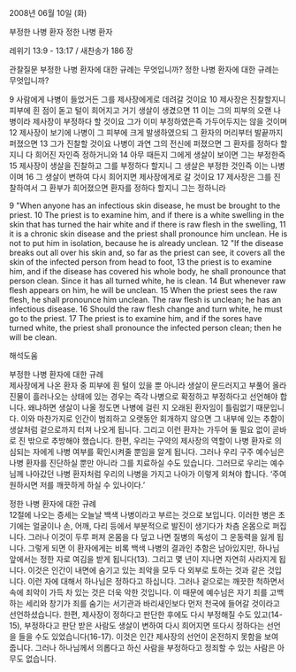 2008년 06월 10일 (화)

부정한 나병 환자 정한 나병 환자



레위기 13:9 - 13:17 / 새찬송가 186 장


관찰질문
부정한 나병 환자에 대한 규례는 무엇입니까?
정한 나병 환자에 대한 규례는 무엇입니까? 

9 사람에게 나병이 들었거든 그를 제사장에게로 데려갈 것이요 10 제사장은 진찰할지니 피부에 흰 점이 돋고 털이 희어지고 거기 생살이 생겼으면 11 이는 그의 피부의 오랜 나병이라 제사장이 부정하다 할 것이요 그가 이미 부정하였은즉 가두어두지는 않을 것이며 12 제사장이 보기에 나병이 그 피부에 크게 발생하였으되 그 환자의 머리부터 발끝까지 퍼졌으면 13 그가 진찰할 것이요 나병이 과연 그의 전신에 퍼졌으면 그 환자를 정하다 할지니 다 희어진 자인즉 정하거니와 14 아무 때든지 그에게 생살이 보이면 그는 부정한즉 15 제사장이 생살을 진찰하고 그를 부정하다 할지니 그 생살은 부정한 것인즉 이는 나병이며 16 그 생살이 변하여 다시 희어지면 제사장에게로 갈 것이요 17 제사장은 그를 진찰하여서 그 환부가 희어졌으면 환자를 정하다 할지니 그는 정하니라  

9 "When anyone has an infectious skin disease, he must be brought to the priest. 10 The priest is to examine him, and if there is a white swelling in the skin that has turned the hair white and if there is raw flesh in the swelling, 11 it is a chronic skin disease and the priest shall pronounce him unclean. He is not to put him in isolation, because he is already unclean. 12 "If the disease breaks out all over his skin and, so far as the priest can see, it covers all the skin of the infected person from head to foot, 13 the priest is to examine him, and if the disease has covered his whole body, he shall pronounce that person clean. Since it has all turned white, he is clean. 14 But whenever raw flesh appears on him, he will be unclean. 
15 When the priest sees the raw flesh, he shall pronounce him unclean. The raw flesh is unclean; he has an infectious disease. 16 Should the raw flesh change and turn white, he must go to the priest. 17 The priest is to examine him, and if the sores have turned white, the priest shall pronounce the infected person clean; then he will be clean.

해석도움





부정한 나병 환자에 대한 규례  
제사장에게 나온 환자 중 피부에 흰 털이 있을 뿐 아니라 생살이 문드러지고 부풀어 올라 진물이 흘러나오는 상태에 있는 경우는 즉각 나병으로 확정하고 부정하다고 선언해야 합니다. 왜냐하면 생살이 나올 정도면 나병에 걸린 지 오래된 환자임이 틀림없기 때문입니다. 이와 마찬가지로 인간이 범죄하고 오랫동안 회개하지 않으면 그 내부에 있는 추함이 생살처럼 겉으로까지 터져 나오게 됩니다. 그리고 이런 환자는 가두어 둘 필요 없이 곧바로 진 밖으로 추방해야 했습니다. 한편, 우리는 구약의 제사장의 역할이 나병 환자로 의심되는 자에게 나병 여부를 확인시켜줄 뿐임을 알게 됩니다. 그러나 우리 구주 예수님은 나병 환자를 진단하실 뿐만 아니라 그를 치료하실 수도 있습니다. 그러므로 우리는 예수님께 나아갔던 나병 환자처럼 우리의 나병을 가지고 나아가 이렇게 외쳐야 합니다. ‘주여 원하시면 저를 깨끗하게 하실 수 있나이다.’      

정한 나병 환자에 대한 규례  
12절에 나오는 증세는 오늘날 백색 나병이라고 부르는 것으로 보입니다. 이러한 병은 초기에는 얼굴이나 손, 어깨, 다리 등에서 부분적으로 발진이 생기다가 차츰 온몸으로 퍼집니다. 그러나 이것이 두루 퍼져 온몸을 다 덮고 나면 질병의 독성이 그 운동력을 잃게 됩니다. 그렇게 되면 이 환자에게는 비록 백색 나병의 결과인 추함은 남아있지만, 하나님 앞에서는 정한 자로 여김을 받게 됩니다(13). 그리고 몇 년이 지나면 자연히 사라지게 됩니다. 이것은 인간이 내면에 숨기고 있는 죄악을 모두 다 외부로 토하는 것과 같은 것입니다. 이런 자에 대해서 하나님은 정하다고 하십니다. 그러나 겉으로는 깨끗한 척하면서 속에 죄악이 가득 차 있는 것은 더욱 악한 것입니다. 이 때문에 예수님은 자기 죄를 고백하는 세리와 창기가 죄를 숨기는 서기관과 바리새인보다 먼저 천국에 들어갈 것이라고 선언하셨습니다. 한편, 제사장이 정하다고 판단한 후에도 다시 부정해질 수도 있고(14-15), 부정하다고 판단 받은 사람도 생살이 변하여 다시 희어지면 또다시 정하다는 선언을 들을 수도 있었습니다(16-17). 이것은 인간 제사장의 선언이 온전하지 못함을 보여 줍니다. 그러나 하나님께서 의롭다고 하신 사람을 부정하다고 정죄할 수 있는 사람은 아무도 없습니다.